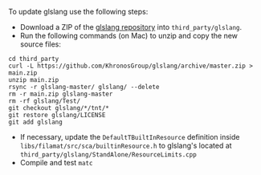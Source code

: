 To update glslang use the following steps:

- Download a ZIP of the [glslang repository](https://github.com/KhronosGroup/glslang) into `third_party/glslang`.
- Run the following commands (on Mac) to unzip and copy the new source files:

```
cd third_party
curl -L https://github.com/KhronosGroup/glslang/archive/master.zip > main.zip
unzip main.zip
rsync -r glslang-master/ glslang/ --delete
rm -r main.zip glslang-master
rm -rf glslang/Test/
git checkout glslang/*/tnt/*
git restore glslang/LICENSE
git add glslang
```

- If necessary, update the `DefaultTBuiltInResource` definition inside `libs/filamat/src/sca/builtinResource.h` to glslang's located at
`third_party/glslang/StandAlone/ResourceLimits.cpp`
- Compile and test `matc`
